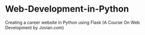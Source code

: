 # Web-Development-in-Python
Creating a career website in Python using Flask (A Course On Web Development by Jovian.com)
